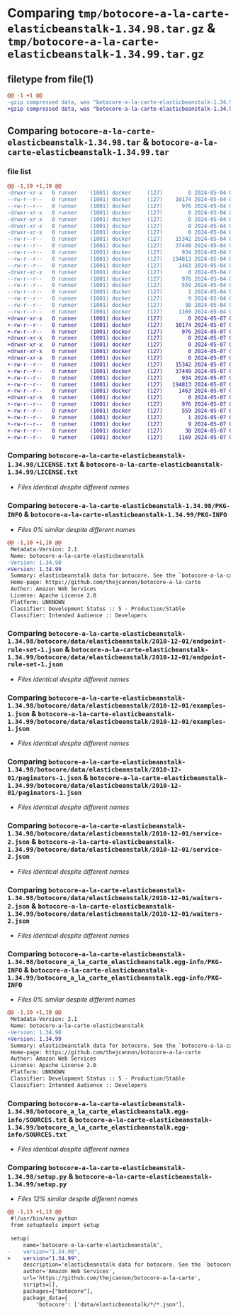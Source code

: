 # Comparing `tmp/botocore-a-la-carte-elasticbeanstalk-1.34.98.tar.gz` & `tmp/botocore-a-la-carte-elasticbeanstalk-1.34.99.tar.gz`

## filetype from file(1)

```diff
@@ -1 +1 @@
-gzip compressed data, was "botocore-a-la-carte-elasticbeanstalk-1.34.98.tar", last modified: Sat May  4 01:01:25 2024, max compression
+gzip compressed data, was "botocore-a-la-carte-elasticbeanstalk-1.34.99.tar", last modified: Tue May  7 01:02:27 2024, max compression
```

## Comparing `botocore-a-la-carte-elasticbeanstalk-1.34.98.tar` & `botocore-a-la-carte-elasticbeanstalk-1.34.99.tar`

### file list

```diff
@@ -1,19 +1,19 @@
-drwxr-xr-x   0 runner    (1001) docker     (127)        0 2024-05-04 01:01:25.386128 botocore-a-la-carte-elasticbeanstalk-1.34.98/
--rw-r--r--   0 runner    (1001) docker     (127)    10174 2024-05-04 01:01:25.000000 botocore-a-la-carte-elasticbeanstalk-1.34.98/LICENSE.txt
--rw-r--r--   0 runner    (1001) docker     (127)      976 2024-05-04 01:01:25.386128 botocore-a-la-carte-elasticbeanstalk-1.34.98/PKG-INFO
-drwxr-xr-x   0 runner    (1001) docker     (127)        0 2024-05-04 01:01:25.382128 botocore-a-la-carte-elasticbeanstalk-1.34.98/botocore/
-drwxr-xr-x   0 runner    (1001) docker     (127)        0 2024-05-04 01:01:25.382128 botocore-a-la-carte-elasticbeanstalk-1.34.98/botocore/data/
-drwxr-xr-x   0 runner    (1001) docker     (127)        0 2024-05-04 01:01:25.382128 botocore-a-la-carte-elasticbeanstalk-1.34.98/botocore/data/elasticbeanstalk/
-drwxr-xr-x   0 runner    (1001) docker     (127)        0 2024-05-04 01:01:25.386128 botocore-a-la-carte-elasticbeanstalk-1.34.98/botocore/data/elasticbeanstalk/2010-12-01/
--rw-r--r--   0 runner    (1001) docker     (127)    15342 2024-05-04 01:01:11.000000 botocore-a-la-carte-elasticbeanstalk-1.34.98/botocore/data/elasticbeanstalk/2010-12-01/endpoint-rule-set-1.json
--rw-r--r--   0 runner    (1001) docker     (127)    37449 2024-05-04 01:01:11.000000 botocore-a-la-carte-elasticbeanstalk-1.34.98/botocore/data/elasticbeanstalk/2010-12-01/examples-1.json
--rw-r--r--   0 runner    (1001) docker     (127)      934 2024-05-04 01:01:11.000000 botocore-a-la-carte-elasticbeanstalk-1.34.98/botocore/data/elasticbeanstalk/2010-12-01/paginators-1.json
--rw-r--r--   0 runner    (1001) docker     (127)   194813 2024-05-04 01:01:11.000000 botocore-a-la-carte-elasticbeanstalk-1.34.98/botocore/data/elasticbeanstalk/2010-12-01/service-2.json
--rw-r--r--   0 runner    (1001) docker     (127)     1463 2024-05-04 01:01:11.000000 botocore-a-la-carte-elasticbeanstalk-1.34.98/botocore/data/elasticbeanstalk/2010-12-01/waiters-2.json
-drwxr-xr-x   0 runner    (1001) docker     (127)        0 2024-05-04 01:01:25.386128 botocore-a-la-carte-elasticbeanstalk-1.34.98/botocore_a_la_carte_elasticbeanstalk.egg-info/
--rw-r--r--   0 runner    (1001) docker     (127)      976 2024-05-04 01:01:25.000000 botocore-a-la-carte-elasticbeanstalk-1.34.98/botocore_a_la_carte_elasticbeanstalk.egg-info/PKG-INFO
--rw-r--r--   0 runner    (1001) docker     (127)      559 2024-05-04 01:01:25.000000 botocore-a-la-carte-elasticbeanstalk-1.34.98/botocore_a_la_carte_elasticbeanstalk.egg-info/SOURCES.txt
--rw-r--r--   0 runner    (1001) docker     (127)        1 2024-05-04 01:01:25.000000 botocore-a-la-carte-elasticbeanstalk-1.34.98/botocore_a_la_carte_elasticbeanstalk.egg-info/dependency_links.txt
--rw-r--r--   0 runner    (1001) docker     (127)        9 2024-05-04 01:01:25.000000 botocore-a-la-carte-elasticbeanstalk-1.34.98/botocore_a_la_carte_elasticbeanstalk.egg-info/top_level.txt
--rw-r--r--   0 runner    (1001) docker     (127)       38 2024-05-04 01:01:25.386128 botocore-a-la-carte-elasticbeanstalk-1.34.98/setup.cfg
--rw-r--r--   0 runner    (1001) docker     (127)     1169 2024-05-04 01:01:25.000000 botocore-a-la-carte-elasticbeanstalk-1.34.98/setup.py
+drwxr-xr-x   0 runner    (1001) docker     (127)        0 2024-05-07 01:02:27.364098 botocore-a-la-carte-elasticbeanstalk-1.34.99/
+-rw-r--r--   0 runner    (1001) docker     (127)    10174 2024-05-07 01:02:27.000000 botocore-a-la-carte-elasticbeanstalk-1.34.99/LICENSE.txt
+-rw-r--r--   0 runner    (1001) docker     (127)      976 2024-05-07 01:02:27.364098 botocore-a-la-carte-elasticbeanstalk-1.34.99/PKG-INFO
+drwxr-xr-x   0 runner    (1001) docker     (127)        0 2024-05-07 01:02:27.360098 botocore-a-la-carte-elasticbeanstalk-1.34.99/botocore/
+drwxr-xr-x   0 runner    (1001) docker     (127)        0 2024-05-07 01:02:27.360098 botocore-a-la-carte-elasticbeanstalk-1.34.99/botocore/data/
+drwxr-xr-x   0 runner    (1001) docker     (127)        0 2024-05-07 01:02:27.360098 botocore-a-la-carte-elasticbeanstalk-1.34.99/botocore/data/elasticbeanstalk/
+drwxr-xr-x   0 runner    (1001) docker     (127)        0 2024-05-07 01:02:27.364098 botocore-a-la-carte-elasticbeanstalk-1.34.99/botocore/data/elasticbeanstalk/2010-12-01/
+-rw-r--r--   0 runner    (1001) docker     (127)    15342 2024-05-07 01:02:10.000000 botocore-a-la-carte-elasticbeanstalk-1.34.99/botocore/data/elasticbeanstalk/2010-12-01/endpoint-rule-set-1.json
+-rw-r--r--   0 runner    (1001) docker     (127)    37449 2024-05-07 01:02:10.000000 botocore-a-la-carte-elasticbeanstalk-1.34.99/botocore/data/elasticbeanstalk/2010-12-01/examples-1.json
+-rw-r--r--   0 runner    (1001) docker     (127)      934 2024-05-07 01:02:10.000000 botocore-a-la-carte-elasticbeanstalk-1.34.99/botocore/data/elasticbeanstalk/2010-12-01/paginators-1.json
+-rw-r--r--   0 runner    (1001) docker     (127)   194813 2024-05-07 01:02:10.000000 botocore-a-la-carte-elasticbeanstalk-1.34.99/botocore/data/elasticbeanstalk/2010-12-01/service-2.json
+-rw-r--r--   0 runner    (1001) docker     (127)     1463 2024-05-07 01:02:10.000000 botocore-a-la-carte-elasticbeanstalk-1.34.99/botocore/data/elasticbeanstalk/2010-12-01/waiters-2.json
+drwxr-xr-x   0 runner    (1001) docker     (127)        0 2024-05-07 01:02:27.364098 botocore-a-la-carte-elasticbeanstalk-1.34.99/botocore_a_la_carte_elasticbeanstalk.egg-info/
+-rw-r--r--   0 runner    (1001) docker     (127)      976 2024-05-07 01:02:27.000000 botocore-a-la-carte-elasticbeanstalk-1.34.99/botocore_a_la_carte_elasticbeanstalk.egg-info/PKG-INFO
+-rw-r--r--   0 runner    (1001) docker     (127)      559 2024-05-07 01:02:27.000000 botocore-a-la-carte-elasticbeanstalk-1.34.99/botocore_a_la_carte_elasticbeanstalk.egg-info/SOURCES.txt
+-rw-r--r--   0 runner    (1001) docker     (127)        1 2024-05-07 01:02:27.000000 botocore-a-la-carte-elasticbeanstalk-1.34.99/botocore_a_la_carte_elasticbeanstalk.egg-info/dependency_links.txt
+-rw-r--r--   0 runner    (1001) docker     (127)        9 2024-05-07 01:02:27.000000 botocore-a-la-carte-elasticbeanstalk-1.34.99/botocore_a_la_carte_elasticbeanstalk.egg-info/top_level.txt
+-rw-r--r--   0 runner    (1001) docker     (127)       38 2024-05-07 01:02:27.364098 botocore-a-la-carte-elasticbeanstalk-1.34.99/setup.cfg
+-rw-r--r--   0 runner    (1001) docker     (127)     1169 2024-05-07 01:02:27.000000 botocore-a-la-carte-elasticbeanstalk-1.34.99/setup.py
```

### Comparing `botocore-a-la-carte-elasticbeanstalk-1.34.98/LICENSE.txt` & `botocore-a-la-carte-elasticbeanstalk-1.34.99/LICENSE.txt`

 * *Files identical despite different names*

### Comparing `botocore-a-la-carte-elasticbeanstalk-1.34.98/PKG-INFO` & `botocore-a-la-carte-elasticbeanstalk-1.34.99/PKG-INFO`

 * *Files 0% similar despite different names*

```diff
@@ -1,10 +1,10 @@
 Metadata-Version: 2.1
 Name: botocore-a-la-carte-elasticbeanstalk
-Version: 1.34.98
+Version: 1.34.99
 Summary: elasticbeanstalk data for botocore. See the `botocore-a-la-carte` package for more info.
 Home-page: https://github.com/thejcannon/botocore-a-la-carte
 Author: Amazon Web Services
 License: Apache License 2.0
 Platform: UNKNOWN
 Classifier: Development Status :: 5 - Production/Stable
 Classifier: Intended Audience :: Developers
```

### Comparing `botocore-a-la-carte-elasticbeanstalk-1.34.98/botocore/data/elasticbeanstalk/2010-12-01/endpoint-rule-set-1.json` & `botocore-a-la-carte-elasticbeanstalk-1.34.99/botocore/data/elasticbeanstalk/2010-12-01/endpoint-rule-set-1.json`

 * *Files identical despite different names*

### Comparing `botocore-a-la-carte-elasticbeanstalk-1.34.98/botocore/data/elasticbeanstalk/2010-12-01/examples-1.json` & `botocore-a-la-carte-elasticbeanstalk-1.34.99/botocore/data/elasticbeanstalk/2010-12-01/examples-1.json`

 * *Files identical despite different names*

### Comparing `botocore-a-la-carte-elasticbeanstalk-1.34.98/botocore/data/elasticbeanstalk/2010-12-01/paginators-1.json` & `botocore-a-la-carte-elasticbeanstalk-1.34.99/botocore/data/elasticbeanstalk/2010-12-01/paginators-1.json`

 * *Files identical despite different names*

### Comparing `botocore-a-la-carte-elasticbeanstalk-1.34.98/botocore/data/elasticbeanstalk/2010-12-01/service-2.json` & `botocore-a-la-carte-elasticbeanstalk-1.34.99/botocore/data/elasticbeanstalk/2010-12-01/service-2.json`

 * *Files identical despite different names*

### Comparing `botocore-a-la-carte-elasticbeanstalk-1.34.98/botocore/data/elasticbeanstalk/2010-12-01/waiters-2.json` & `botocore-a-la-carte-elasticbeanstalk-1.34.99/botocore/data/elasticbeanstalk/2010-12-01/waiters-2.json`

 * *Files identical despite different names*

### Comparing `botocore-a-la-carte-elasticbeanstalk-1.34.98/botocore_a_la_carte_elasticbeanstalk.egg-info/PKG-INFO` & `botocore-a-la-carte-elasticbeanstalk-1.34.99/botocore_a_la_carte_elasticbeanstalk.egg-info/PKG-INFO`

 * *Files 0% similar despite different names*

```diff
@@ -1,10 +1,10 @@
 Metadata-Version: 2.1
 Name: botocore-a-la-carte-elasticbeanstalk
-Version: 1.34.98
+Version: 1.34.99
 Summary: elasticbeanstalk data for botocore. See the `botocore-a-la-carte` package for more info.
 Home-page: https://github.com/thejcannon/botocore-a-la-carte
 Author: Amazon Web Services
 License: Apache License 2.0
 Platform: UNKNOWN
 Classifier: Development Status :: 5 - Production/Stable
 Classifier: Intended Audience :: Developers
```

### Comparing `botocore-a-la-carte-elasticbeanstalk-1.34.98/botocore_a_la_carte_elasticbeanstalk.egg-info/SOURCES.txt` & `botocore-a-la-carte-elasticbeanstalk-1.34.99/botocore_a_la_carte_elasticbeanstalk.egg-info/SOURCES.txt`

 * *Files identical despite different names*

### Comparing `botocore-a-la-carte-elasticbeanstalk-1.34.98/setup.py` & `botocore-a-la-carte-elasticbeanstalk-1.34.99/setup.py`

 * *Files 12% similar despite different names*

```diff
@@ -1,13 +1,13 @@
 #!/usr/bin/env python
 from setuptools import setup
 
 setup(
     name='botocore-a-la-carte-elasticbeanstalk',
-    version="1.34.98",
+    version="1.34.99",
     description='elasticbeanstalk data for botocore. See the `botocore-a-la-carte` package for more info.',
     author='Amazon Web Services',
     url='https://github.com/thejcannon/botocore-a-la-carte',
     scripts=[],
     packages=["botocore"],
     package_data={
         'botocore': ['data/elasticbeanstalk/*/*.json'],
```

